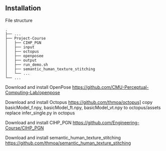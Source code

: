 ##  Installation
File structure

    .
    ├── ...
    ├── Project-Course 
    │   ├── CIHP_PGN
    │   ├── input 
    │   ├── octopus
    │   ├── openposee
    │   ├── output 
    │   ├── run_demo.sh
    │   ├── semantic_human_texture_stitching
    │   └── ...
    └── ...



Download and install OpenPose https://github.com/CMU-Perceptual-Computing-Lab/openpose

Download and install Octopus https://github.com/thmoa/octopus]
copy basicModel_f.npy, basicModel_ft.npy, basicModel_vt.npy to octopus/assets
replace infer_single.py in octopus

Download and install CIHP_PGN https://github.com/Engineering-Course/CIHP_PGN

Download and install semantic_human_texture_stitching https://github.com/thmoa/semantic_human_texture_stitching
